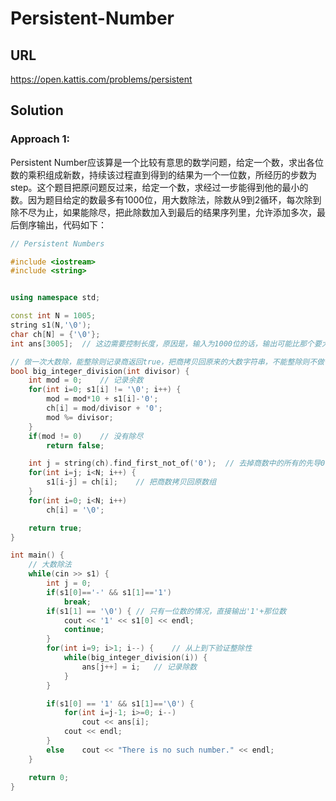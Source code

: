 # Persistent-Number
## URL

https://open.kattis.com/problems/persistent



## Solution

### Approach 1:

Persistent Number应该算是一个比较有意思的数学问题，给定一个数，求出各位数的乘积组成新数，持续该过程直到得到的结果为一个一位数，所经历的步数为step。这个题目把原问题反过来，给定一个数，求经过一步能得到他的最小的数。因为题目给定的数最多有1000位，用大数除法，除数从9到2循环，每次除到除不尽为止，如果能除尽，把此除数加入到最后的结果序列里，允许添加多次，最后倒序输出，代码如下：

```c++
// Persistent Numbers

#include <iostream>
#include <string>


using namespace std;

const int N = 1005;
string s1(N,'\0');
char ch[N] = {'\0'};
int ans[3005];	// 这边需要控制长度，原因是，输入为1000位的话，输出可能比那个要大得多，鉴于测试样例只有3个，我直接调到3005过了就没再调上去。。

// 做一次大数除，能整除则记录商返回true，把商拷贝回原来的大数字符串，不能整除则不做任何修改返回false
bool big_integer_division(int divisor) {
	int mod = 0;	// 记录余数
	for(int i=0; s1[i] != '\0'; i++) {
		mod = mod*10 + s1[i]-'0';
		ch[i] = mod/divisor + '0';
		mod %= divisor;
	}
	if(mod != 0)	// 没有除尽
		return false;

	int j = string(ch).find_first_not_of('0');	// 去掉商数中的所有的先导0
	for(int i=j; i<N; i++) {
		s1[i-j] = ch[i];	// 把商数拷贝回原数组
	}
	for(int i=0; i<N; i++)
		ch[i] = '\0';

	return true;
}

int main() {
	// 大数除法
	while(cin >> s1) {
		int j = 0;
		if(s1[0]=='-' && s1[1]=='1')
			break;
		if(s1[1] == '\0') {	// 只有一位数的情况，直接输出'1'+那位数
			cout << '1' << s1[0] << endl;
			continue;
		}
		for(int i=9; i>1; i--) {	// 从上到下验证整除性
			while(big_integer_division(i)) {
				ans[j++] = i;	// 记录除数
			}
		}

		if(s1[0] == '1' && s1[1]=='\0')	{
			for(int i=j-1; i>=0; i--)
				cout << ans[i];
			cout << endl;
		}
		else	cout << "There is no such number." << endl;
	}

	return 0;
}
```

